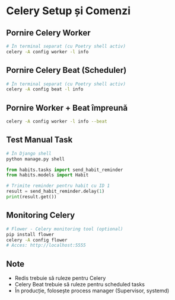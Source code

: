 # Celery Setup și Comenzi

## Pornire Celery Worker
```bash
# În terminal separat (cu Poetry shell activ)
celery -A config worker -l info
```

## Pornire Celery Beat (Scheduler)
```bash
# În terminal separat (cu Poetry shell activ)
celery -A config beat -l info
```

## Pornire Worker + Beat împreună
```bash
celery -A config worker -l info --beat
```

## Test Manual Task
```python
# În Django shell
python manage.py shell

from habits.tasks import send_habit_reminder
from habits.models import Habit

# Trimite reminder pentru habit cu ID 1
result = send_habit_reminder.delay(1)
print(result.get())
```

## Monitoring Celery
```bash
# Flower - Celery monitoring tool (optional)
pip install flower
celery -A config flower
# Acces: http://localhost:5555
```

## Note

- Redis trebuie să ruleze pentru Celery
- Celery Beat trebuie să ruleze pentru scheduled tasks
- În producție, folosește process manager (Supervisor, systemd)